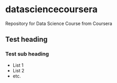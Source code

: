 # datasciencecoursera
Repository for Data Science Course from Coursera
## Test heading
### Test sub heading
* List 1
* List 2
* etc.
